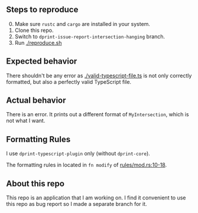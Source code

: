 ## Steps to reproduce

0. Make sure `rustc` and `cargo` are installed in your system.
1. Clone this repo.
2. Switch to `dprint-issue-report-intersection-hanging` branch.
3. Run [./reproduce.sh](./reproduce.sh)

## Expected behavior

There shouldn't be any error as [./valid-typescript-file.ts](./valid-typescript-file.ts) is not only correctly formatted, but also a perfectly valid TypeScript file.

## Actual behavior

There is an error. It prints out a different format of `MyIntersection`, which is not what I want.

## Formatting Rules

I use `dprint-typescript-plugin` only (without `dprint-core`).

The formatting rules in located in `fn modify` of [rules/mod.rs:10-18](./src/rules/mod.rs#L10-L18).

## About this repo

This repo is an application that I am working on.
I find it convenient to use this repo as bug report so I made a separate branch for it.
